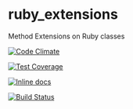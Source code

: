 ruby_extensions
===============

Method Extensions on Ruby classes

[![Code Climate](https://codeclimate.com/github/babelian/ruby_extensions/badges/gpa.svg)](https://codeclimate.com/github/babelian/ruby_extensions)

[![Test Coverage](https://codeclimate.com/github/babelian/ruby_extensions/badges/coverage.svg)](https://codeclimate.com/github/babelian/ruby_extensions)

[![Inline docs](http://inch-ci.org/github/babelian/ruby_extensions.png?branch=master)](http://inch-ci.org/github/babelian/ruby_extensions)

[![Build Status](https://api.shippable.com/projects/540e7a343479c5ea8f9eb177/badge?branchName=master)](https://app.shippable.com/projects/540e7a343479c5ea8f9eb177/builds/latest)